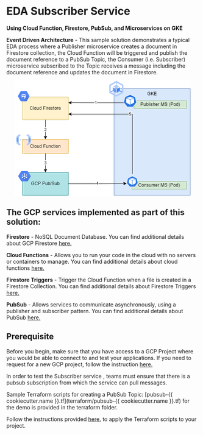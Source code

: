 # **EDA Subscriber Service**
**Using Cloud Function, Firestore, PubSub, and Microservices on GKE**

**Event Driven Architecture** - This sample solution demonstrates a typical EDA process where a Publisher microservice creates a document in Firestore collection, the Cloud Function will be triggered and publish the document reference to a PubSub Topic, the Consumer (i.e. Subscriber) microservice subscribed to the Topic receives a message including the document reference and updates the document in Firestore.

<p align="center">
  <img src="eda-flow.png" />
</p>

## The GCP services implemented as part of this solution:

**Firestore** - NoSQL Document Database. You can find additional details about GCP Firestore [here.](https://cloud.google.com/firestore)

**Cloud Functions** - Allows you to run your code in the cloud with no servers or containers to manage. You can find additional details about cloud functions [here.](https://cloud.google.com/functions#section-9)

**Firestore Triggers** - Trigger the Cloud Function when a file is created in a Firestore Collection. You can find additional details about Firestore Triggers [here.](https://firebase.google.com/docs/functions/firestore-events)

**PubSub** - Allows services to communicate asynchronously, using a publisher and subscriber pattern. You can find additional details about PubSub [here.](https://cloud.google.com/pubsub/docs/overview)

## Prerequisite

Before you begin, make sure that you have access to a GCP Project where you would be able to connect to and test your applications. If you need to request for a new GCP project, follow the instruction [here.](https://onboard.cloudapps.telus.com/onboard/home)

In order to test the Subscriber service , teams must ensure that there is a pubsub subscription from which the service can pull messages.

Sample Terraform scripts for creating a PubSub Topic: [pubsub-{{ cookiecutter.name }}.tf](terraform/pubsub-{{ cookiecutter.name }}.tf) for the demo is provided in the terraform folder.

Follow the instructions provided [here.](https://simplify.telus.com/docs/developer-docs/docs/topics/applying-terraform-configuration-in-gcp-6e4wBLR5Je9aP5Vd8y70vA.md) to apply the Terraform scripts to your project. 

